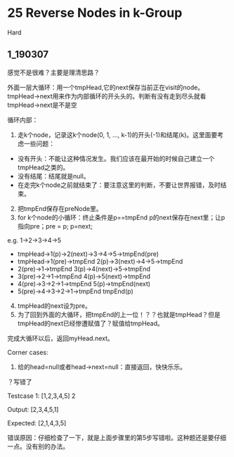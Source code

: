# 25 Reverse Nodes in k-Group
Hard

## 1_190307
感觉不是很难？主要是理清思路？

外面一层大循环：用一个tmpHead,它的next保存当前正在visit的node。tmpHead->next用来作为内部循环的开头头的。判断有没有走到尽头就看tmpHead->next是不是空

循环内部：
1. 走k个node，记录这k个node(0, 1, ..., k-1)的开头(-1)和结尾(k)。这里面要考虑一些问题：
- 没有开头：不能让这种情况发生。我们应该在最开始的时候自己建立一个tmpHead之类的。
- 没有结尾：结尾就是null。
- 在走完k个node之前就结束了：要注意这里的判断，不要让世界报错，及时结束。
2. 把tmpEnd保存在preNode里。
3. for k个node的小循环：终止条件是p==tmpEnd
p的next保存在next里；让p指向pre；pre = p; p=next; 

e.g. 1->2->3->4->5
- tmpHead->1(p)->2(next)->3->4->5->tmpEnd(pre)
- tmpHead->1(pre)->tmpEnd 2(p)->3(next)->4->5->tmpEnd
- 2(pre)->1->tmpEnd 3(p)->4(next)->5->tmpEnd
- 3(pre)->2->1->tmpEnd 4(p)->5(next)->tmpEnd
- 4(pre)->3->2->1->tmpEnd 5(p)->tmpEnd(next)
- 5(pre)->4->3->2->1->tmpEnd tmpEnd(p)

4. tmpHead的next设为pre。
5. 为了回到外面的大循环，把tmpEnd的上一位！？？也就是tmpHead？但是tmpHead的next已经惨遭赋值了？赋值给tmpHead。

完成大循环以后，返回myHead.next。

Corner cases:
1. 给的head=null或者head->next=null：直接返回，快快乐乐。

？写错了

Testcase 1:
[1,2,3,4,5]
2

Output: [2,3,4,5,1]

Expected: [2,1,4,3,5]

错误原因：仔细检查了一下，就是上面步骤里的第5步写错啦。这种题还是要仔细一点。没有别的办法。